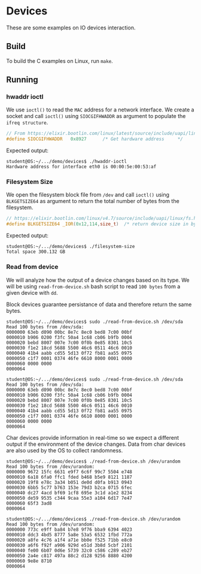 # Devices

These are some examples on IO devices interaction.

## Build

To build the C examples on Linux, run `make`.

## Running

### hwaddr ioctl

We use `ioctl()` to read the `MAC` address for a network interface.
We create a socket and call `ioctl()` using `SIOCGIFHWADDR` as argument to populate the `ifreq structure`.

```c
// From https://elixir.bootlin.com/linux/latest/source/include/uapi/linux/sockios.h#L80
#define SIOCGIFHWADDR	0x8927		/* Get hardware address		*/
```

Expected output:

```console
student@OS:~/.../demo/devices$ ./hwaddr-ioctl 
Hardware address for interface eth0 is 00:00:5e:00:53:af
```

### Filesystem Size

We open the filesystem block file from `/dev` and call `ioctl()` using `BLKGETSIZE64` as argument to return the total number of bytes from the filesystem.

```c
// https://elixir.bootlin.com/linux/v4.7/source/include/uapi/linux/fs.h#L211
#define BLKGETSIZE64 _IOR(0x12,114,size_t)	/* return device size in bytes (u64 *arg) */
```

Expected output:

```console
student@OS:~/.../demo/devices$ ./filesystem-size
Total space 300.132 GB
```

### Read from device

We will analyze how the output of a device changes based on its type.
We will be using `read-from-device.sh` bash script to read `100 bytes` from a given device with `dd`.

Block devices guarantee persistance of data and therefore return the same bytes.

```console
student@OS:~/.../demo/devices$ sudo ./read-from-device.sh /dev/sda
Read 100 bytes from /dev/sda:
0000000 63eb d090 00bc 8e7c 8ec0 bed8 7c00 00bf
0000010 b906 0200 f3fc 50a4 1c68 cb06 b9fb 0004
0000020 bebd 8007 007e 7c00 0f0b 0e85 8301 10c5
0000030 f1e2 18cd 5688 5500 46c6 0511 46c6 0010
0000040 41b4 aabb cd55 5d13 0f72 fb81 aa55 0975
0000050 c1f7 0001 0374 46fe 6610 8000 0001 0000
0000060 0000 0000                              
0000064

student@OS:~/.../demo/devices$ sudo ./read-from-device.sh /dev/sda
Read 100 bytes from /dev/sda:
0000000 63eb d090 00bc 8e7c 8ec0 bed8 7c00 00bf
0000010 b906 0200 f3fc 50a4 1c68 cb06 b9fb 0004
0000020 bebd 8007 007e 7c00 0f0b 0e85 8301 10c5
0000030 f1e2 18cd 5688 5500 46c6 0511 46c6 0010
0000040 41b4 aabb cd55 5d13 0f72 fb81 aa55 0975
0000050 c1f7 0001 0374 46fe 6610 8000 0001 0000
0000060 0000 0000                              
0000064
```

Char devices provide information in real-time so we expect a different output if the environment of the device changes.
Data from char devices are also used by the OS to collect randomness.

```console
student@OS:~/.../demo/devices$ ./read-from-device.sh /dev/urandom 
Read 100 bytes from /dev/urandom:
0000000 9672 15fc 6631 e9f7 6c6f 99c7 5504 e748
0000010 6a18 6fa0 ffc1 fded b468 b5e9 8121 1187
0000020 19f8 e78c 3a34 b051 de0d d0fa b913 0943
0000030 6bb5 5c77 b763 153e 79d3 b2ca 0715 6fec
0000040 dc27 4acd bf69 1cf8 695e 3c1d a1e2 8234
0000050 de59 9535 c344 9caa 55e3 a104 6d17 7e47
0000060 65f3 3ad8                              
0000064

student@OS:~/.../demo/devices$ ./read-from-device.sh /dev/urandom 
Read 100 bytes from /dev/urandom:
0000000 773c e9ff ba84 b7e8 9f76 bba9 6394 4023
0000010 ddc3 4bd5 8777 5a8e 53a5 6532 1fbd 772a
0000020 a8fe 4c76 a1f4 a71e bb0e f525 71bb e8c0
0000030 a6f6 f92f a906 929d e51d 3b8d 5cbf 2101
0000040 fe00 6b07 0d6e 5739 32c0 c586 c289 eb27
0000050 2a4e c817 497a 88c2 d128 9256 8880 4200
0000060 9e8e 8710                              
0000064
```
